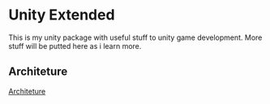# Unity Extended
This is my unity package with useful stuff to unity game development. More stuff will be putted here as i learn more.

## Architeture
[Architeture](!architeture.png)